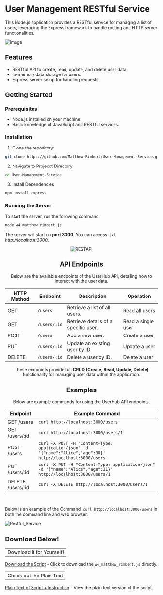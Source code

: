 # User Management RESTful Service

This Node.js application provides a RESTful service for managing a list of users, leveraging the Express framework to handle routing and HTTP server functionalities.

![image](https://github.com/Matthew-Rimbert/UserHub-API/assets/169205418/dd67a0ff-0d23-4adb-bf4c-6217401f97b9)

## Features

- RESTful API to create, read, update, and delete user data.
- In-memory data storage for users.
- Express server setup for handling requests.

## Getting Started

### Prerequisites

- Node.js installed on your machine.
- Basic knowledge of JavaScript and RESTful services.

### Installation

1. Clone the repository:
```bash
git clone https://github.com/Matthew-Rimbert/User-Management-Service.git
```

2. Navigate to Projecct Directory
```bash
cd User-Management-Service
```

3. Install Dependencies
```bash
npm install express
```
### Running the Server
To start the server, run the following command:

```bash
node w4_matthew_rimbert.js
```

The server will start on **port 3000**. You can access it at *http://localhost:3000*.

<div align="center">
  
![RESTAPI](https://github.com/Matthew-Rimbert/UserHub-API/assets/169205418/0717a92c-03f4-4408-ae9d-ded1d2434602)

## API Endpoints

Below are the available endpoints of the UserHub API, detailing how to interact with the user data.

| HTTP Method | Endpoint        | Description                           | Operation         |
|-------------|-----------------|---------------------------------------|-------------------|
| GET         | `/users`        | Retrieve a list of all users.         | Read all users    |
| GET         | `/users/:id`    | Retrieve details of a specific user.  | Read a single user|
| POST        | `/users`        | Add a new user.                       | Create a user     |
| PUT         | `/users/:id`    | Update an existing user by ID.        | Update a user     |
| DELETE      | `/users/:id`    | Delete a user by ID.                  | Delete a user     |

These endpoints provide full **CRUD (Create, Read, Update, Delete)** functionality for managing user data within the application.

</div>

<div align="center">

## Examples

Below are example commands for using the UserHub API endpoints.

| Endpoint        | Example Command                                                                 |
|-----------------|---------------------------------------------------------------------------------|
| GET /users      | `curl http://localhost:3000/users`                                              |
| GET /users/:id  | `curl http://localhost:3000/users/1`                                            |
| POST /users     | `curl -X POST -H "Content-Type: application/json" -d '{"name":"Alice","age":30}' http://localhost:3000/users` |
| PUT /users/:id  | `curl -X PUT -H "Content-Type: application/json" -d '{"name":"Alice","age":31}' http://localhost:3000/users/1` |
| DELETE /users/:id | `curl -X DELETE http://localhost:3000/users/1`                                  |

</div><br>

Below is an example of the Command: `curl http://localhost:3000/users` in both the command line and web browser.<br>

![Restful_Service](https://github.com/Matthew-Rimbert/UserHub-API/assets/169205418/e2e2c128-4f8b-4daf-aac9-f44ec351ff40)

## Download Below!

<table>
  <tr>
    <td align="center">Download it for Yourself!</td>
  </tr>
</table>

[Download the Script](https://github.com/Matthew-Rimbert/UserHub-API/blob/main/w4_matthew_rimbert.js) - Click to download the `w4_matthew_rimbert.js` directly.

<table>
  <tr>
    <td align="center">Check out the Plain Text</td>
  </tr>
</table>

[Plain Text of Script + Instruction](https://github.com/Matthew-Rimbert/UserHub-API/blob/main/w4_matthew_rimbert.txt) - View the plain text version of the script.

